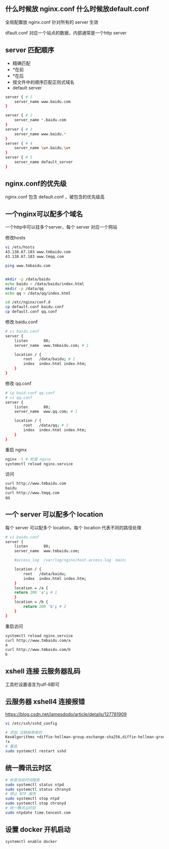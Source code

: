 ## 什么时候放 nginx.conf 什么时候放default.conf

全局配置放 nginx.conf 针对所有的 server 生效

dfault.conf 对应一个站点的数据，内部通常是一个http server

## server 匹配顺序

- 精确匹配
- *在前
- *在后
- 按文件中的顺序匹配正则式域名
- default server

```bash
server { # 1
	server_name www.baidu.com
}

server { # 2
	server_name *.baidu.com
}
server { # 3
	server_name www.baidu.*
}
server { # 4
	server_name \w+.baidu.\w+
}
server { # 5
	server_name default_server
}
```



## nginx.conf的优先级

nginx.conf 包含 default.conf ，被包含的优先级高

## 一个nginx可以配多个域名

一个http中可以挂多个server，每个 server 对应一个网站

修改hosts 

```bash
vi /ets/hosts
43.138.67.183 www.tmbaidu.com
43.138.67.183 www.tmqq.com

ping www.tmbaidu.com


mkdir -p /data/baidu
echo baidu > /data/baidu/index.html
mkdir -p /data/qq
echo qq > /data/qq/index.html

cd /etc/nginx/conf.d
cp default.conf baidu.conf
cp default.conf qq.conf

```

修改 baidu.conf

```bash
# vi baidu.conf
server {
    listen       80;
    server_name  www.tmbaidu.com; # 1

    location / {
        root   /data/baidu; # 2
        index  index.html index.htm;
    }
}
```

修改 qq.conf

```bash
# cp baid.conf qq.conf
# vi qq.conf
server {
    listen       80;
    server_name  www.qq.com; # 1

    location / {
        root   /data/qq; # 2
        index  index.html index.htm;
    }
}
```

重启 nginx

```bash
nginx -t # 检查 nginx
systemctl reload nginx.service
```

访问

```bash
curl http://www.tmbaidu.com
baidu
curl http://www.tmqq.com
qq
```

## 一个 server 可以配多个 location

每个 server 可以配多个 location，每个 location 代表不同的路径处理

```bash
# vi baidu.conf
server {
    listen       80;
    server_name  www.tmbaidu.com;

    #access_log  /var/log/nginx/host.access.log  main;

    location / {
        root   /data/baidu;
        index  index.html index.htm;
    }
    location = /a {
	return 200 'a'; # 1
    }
    location = /b {
        return 200 'b'; # 2
    }
}
```

重启访问

```bash
systemctl reload nginx.service
curl http://www.tmbaidu.com/a
a
curl http://www.tmbaidu.com/b
b
```



## xshell 连接 云服务器乱码

工具栏设置语言为utf-8即可

## 云服务器 xshell4 连接报错

https://blog.csdn.net/jamesdodo/article/details/127781909

```bash
vi /etc/ssh/sshd_config

# 添加 注释掉原来的
KexAlgorithms +diffie-hellman-group-exchange-sha256,diffie-hellman-group1-sha1
!x
# 重启
sudo systemctl restart sshd
```

## 统一腾讯云时区

```bash
# 检查当前时间服务
sudo systemctl status ntpd
sudo systemctl status chronyd
# 停止 NTP 服务
sudo systemctl stop ntpd
sudo systemctl stop chronyd
# 统一腾讯云时区
sudo ntpdate time.tencent.com
```

## 设置 docker 开机启动

```bash
systemctl enable docker
```





